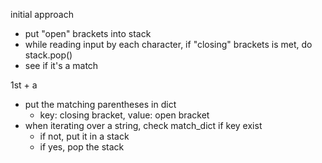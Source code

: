 initial approach 
- put "open" brackets into stack
- while reading input by each character, if "closing" brackets is met, do stack.pop()
- see if it's a match 

1st + a
- put the matching parentheses in dict 
	- key: closing bracket, value: open bracket 
- when iterating over a string, check match_dict if key exist
	- if not, put it in a stack 
	- if yes, pop the stack 


